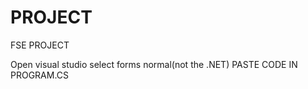 # PROJECT
FSE PROJECT

Open visual studio
select forms normal(not the .NET)
PASTE CODE IN PROGRAM.CS
